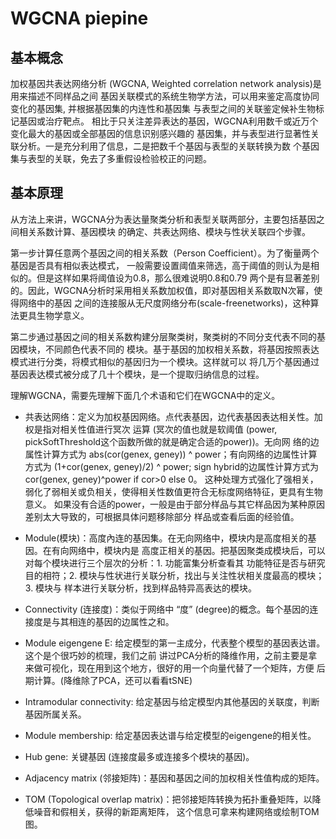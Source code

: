 # WGCNA piepine 

## 基本概念
加权基因共表达网络分析 (WGCNA, Weighted correlation network analysis)是用来描述不同样品之间
基因关联模式的系统生物学方法，可以用来鉴定高度协同变化的基因集, 并根据基因集的内连性和基因集
与表型之间的关联鉴定候补生物标记基因或治疗靶点。
相比于只关注差异表达的基因，WGCNA利用数千或近万个变化最大的基因或全部基因的信息识别感兴趣的
基因集，并与表型进行显著性关联分析。一是充分利用了信息，二是把数千个基因与表型的关联转换为数
个基因集与表型的关联，免去了多重假设检验校正的问题。

## 基本原理
从方法上来讲，WGCNA分为表达量聚类分析和表型关联两部分，主要包括基因之间相关系数计算、基因模块
的确定、共表达网络、模块与性状关联四个步骤。

第一步计算任意两个基因之间的相关系数（Person Coefficient）。为了衡量两个基因是否具有相似表达模式，
一般需要设置阈值来筛选，高于阈值的则认为是相似的。但是这样如果将阈值设为0.8，那么很难说明0.8和0.79
两个是有显著差别的。因此，WGCNA分析时采用相关系数加权值，即对基因相关系数取N次幂，使得网络中的基因
之间的连接服从无尺度网络分布(scale-freenetworks)，这种算法更具生物学意义。

第二步通过基因之间的相关系数构建分层聚类树，聚类树的不同分支代表不同的基因模块，不同颜色代表不同的
模块。基于基因的加权相关系数，将基因按照表达模式进行分类，将模式相似的基因归为一个模块。这样就可以
将几万个基因通过基因表达模式被分成了几十个模块，是一个提取归纳信息的过程。

理解WGCNA，需要先理解下面几个术语和它们在WGCNA中的定义。

- 共表达网络：定义为加权基因网络。点代表基因，边代表基因表达相关性。加权是指对相关性值进行冥次
运算 (冥次的值也就是软阈值 (power, pickSoftThreshold这个函数所做的就是确定合适的power))。无向网
络的边属性计算方式为 abs(cor(genex, geney)) ^ power；有向网络的边属性计算方式为 
(1+cor(genex, geney)/2) ^ power; sign hybrid的边属性计算方式为cor(genex, geney)^power if cor>0 else 0。
这种处理方式强化了强相关，弱化了弱相关或负相关，使得相关性数值更符合无标度网络特征，更具有生物意义。
如果没有合适的power，一般是由于部分样品与其它样品因为某种原因差别太大导致的，可根据具体问题移除部分
样品或查看后面的经验值。

- Module(模块)：高度內连的基因集。在无向网络中，模块内是高度相关的基因。在有向网络中，模块内是
高度正相关的基因。把基因聚类成模块后，可以对每个模块进行三个层次的分析：1. 功能富集分析查看其
功能特征是否与研究目的相符；2. 模块与性状进行关联分析，找出与关注性状相关度最高的模块；3. 模块与
样本进行关联分析，找到样品特异高表达的模块。

- Connectivity (连接度)：类似于网络中 “度” (degree)的概念。每个基因的连接度是与其相连的基因的边属性之和。

- Module eigengene E: 给定模型的第一主成分，代表整个模型的基因表达谱。这个是个很巧妙的梳理，我们之前
讲过PCA分析的降维作用，之前主要是拿来做可视化，现在用到这个地方，很好的用一个向量代替了一个矩阵，方便
后期计算。(降维除了PCA，还可以看看tSNE)

- Intramodular connectivity: 给定基因与给定模型内其他基因的关联度，判断基因所属关系。

- Module membership: 给定基因表达谱与给定模型的eigengene的相关性。

- Hub gene: 关键基因 (连接度最多或连接多个模块的基因)。

- Adjacency matrix (邻接矩阵)：基因和基因之间的加权相关性值构成的矩阵。

- TOM (Topological overlap matrix)：把邻接矩阵转换为拓扑重叠矩阵，以降低噪音和假相关，获得的新距离矩阵，
这个信息可拿来构建网络或绘制TOM图。


